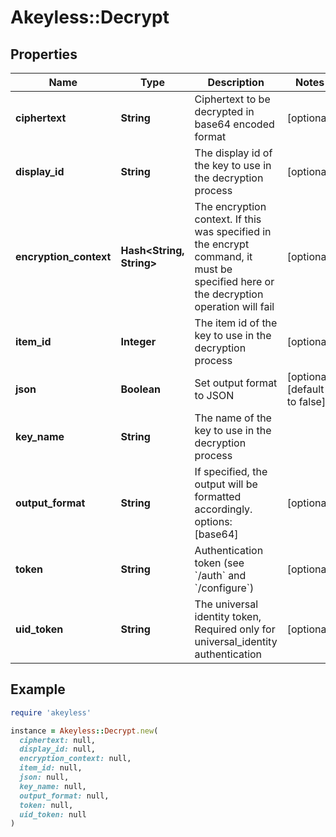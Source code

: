 # Akeyless::Decrypt

## Properties

| Name | Type | Description | Notes |
| ---- | ---- | ----------- | ----- |
| **ciphertext** | **String** | Ciphertext to be decrypted in base64 encoded format | [optional] |
| **display_id** | **String** | The display id of the key to use in the decryption process | [optional] |
| **encryption_context** | **Hash&lt;String, String&gt;** | The encryption context. If this was specified in the encrypt command, it must be specified here or the decryption operation will fail | [optional] |
| **item_id** | **Integer** | The item id of the key to use in the decryption process | [optional] |
| **json** | **Boolean** | Set output format to JSON | [optional][default to false] |
| **key_name** | **String** | The name of the key to use in the decryption process |  |
| **output_format** | **String** | If specified, the output will be formatted accordingly. options: [base64] | [optional] |
| **token** | **String** | Authentication token (see &#x60;/auth&#x60; and &#x60;/configure&#x60;) | [optional] |
| **uid_token** | **String** | The universal identity token, Required only for universal_identity authentication | [optional] |

## Example

```ruby
require 'akeyless'

instance = Akeyless::Decrypt.new(
  ciphertext: null,
  display_id: null,
  encryption_context: null,
  item_id: null,
  json: null,
  key_name: null,
  output_format: null,
  token: null,
  uid_token: null
)
```

